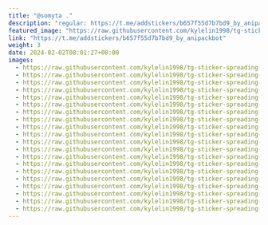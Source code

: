 ```yaml
---
title: "@somyta ."
description: "regular: https://t.me/addstickers/b657f55d7b7bd9_by_anipackbot"
featured_image: "https://raw.githubusercontent.com/kylelin1998/tg-sticker-spreading-worldwide-images/main/img/7461dd9e-dc73-483b-8dfb-1e240371fb66.jpg"
link: "https://t.me/addstickers/b657f55d7b7bd9_by_anipackbot"
weight: 3
date: 2024-02-02T08:01:27+08:00
images:
  - https://raw.githubusercontent.com/kylelin1998/tg-sticker-spreading-worldwide-images/main/img/7461dd9e-dc73-483b-8dfb-1e240371fb66.jpg
  - https://raw.githubusercontent.com/kylelin1998/tg-sticker-spreading-worldwide-images/main/img/e5676aad-8615-40c1-b02c-53b34e20d7e6.jpg
  - https://raw.githubusercontent.com/kylelin1998/tg-sticker-spreading-worldwide-images/main/img/fc130ef6-ea07-42eb-a06c-da99124bad3a.jpg
  - https://raw.githubusercontent.com/kylelin1998/tg-sticker-spreading-worldwide-images/main/img/8bd530a8-62e2-4538-854a-4ff5aa6e7e2d.jpg
  - https://raw.githubusercontent.com/kylelin1998/tg-sticker-spreading-worldwide-images/main/img/52177fc8-b0c2-482f-97bb-c22fd65763ef.jpg
  - https://raw.githubusercontent.com/kylelin1998/tg-sticker-spreading-worldwide-images/main/img/0cf53ced-d9fe-4a7c-8ad3-ffcff6a825f6.jpg
  - https://raw.githubusercontent.com/kylelin1998/tg-sticker-spreading-worldwide-images/main/img/3255016e-11f1-4b51-8af6-ec34dc2cfcfa.jpg
  - https://raw.githubusercontent.com/kylelin1998/tg-sticker-spreading-worldwide-images/main/img/321d159b-b42a-4d84-ac66-70b5683a001b.jpg
  - https://raw.githubusercontent.com/kylelin1998/tg-sticker-spreading-worldwide-images/main/img/3b89d5c6-642c-4c42-a39c-664c753f0c06.jpg
  - https://raw.githubusercontent.com/kylelin1998/tg-sticker-spreading-worldwide-images/main/img/5ea0981f-26cc-4ad9-842a-c84adb24ced5.jpg
  - https://raw.githubusercontent.com/kylelin1998/tg-sticker-spreading-worldwide-images/main/img/fa4eac06-6003-44fd-9052-8e4d36b6974c.jpg
  - https://raw.githubusercontent.com/kylelin1998/tg-sticker-spreading-worldwide-images/main/img/743253f9-7af5-4c41-af96-cdee6ef82690.jpg
  - https://raw.githubusercontent.com/kylelin1998/tg-sticker-spreading-worldwide-images/main/img/51018aa9-f8de-43f1-814f-04057da09c2d.jpg
  - https://raw.githubusercontent.com/kylelin1998/tg-sticker-spreading-worldwide-images/main/img/45d725a4-6515-48d2-b69e-e578d66e19d5.jpg
  - https://raw.githubusercontent.com/kylelin1998/tg-sticker-spreading-worldwide-images/main/img/bd045a42-5bb1-4317-bdfd-17d8ce3b2a10.jpg
  - https://raw.githubusercontent.com/kylelin1998/tg-sticker-spreading-worldwide-images/main/img/811e5c06-54d0-41cb-88ba-77cb66d090d6.jpg
  - https://raw.githubusercontent.com/kylelin1998/tg-sticker-spreading-worldwide-images/main/img/64fd0cb6-1020-4605-8141-3311e6348a8f.jpg
  - https://raw.githubusercontent.com/kylelin1998/tg-sticker-spreading-worldwide-images/main/img/5b8e5889-1386-4795-bae1-ac170c4d866b.jpg
  - https://raw.githubusercontent.com/kylelin1998/tg-sticker-spreading-worldwide-images/main/img/e25850d9-ac3a-44d6-a4ad-51bb53681bb9.jpg
  - https://raw.githubusercontent.com/kylelin1998/tg-sticker-spreading-worldwide-images/main/img/4f35d047-d4b7-4235-bdb5-d35ca459f604.jpg
---
```

